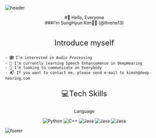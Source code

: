![header](https://capsule-render.vercel.app/api?type=waving&color=auto&height=300&section=header&text=Developer%20SH&fontSize=50)

<div align='center'>
#🍷 Hello, Everyone</span><br>
###I'm SungHyun Kim👋🏻 (@threhe13)</span>
<div>
<br>
<p style='font-size:24px'>
    Introduce myself
</p>
<div align='left'>

    - 🎛️ I’m interested in Audio Processing
    - 📖 I’m currently learning Speech Enhancemence in DeepHearing
    - 💬 I’m looking to communicate on Everybody
    - 📬 If you want to contact me, please send e-mail to kimsh@deep-hearing.com

<div>

<div align='center'>
    <p style='font-size:24px'>
        💻Tech Skills
    </p>
    <p>Language</p>
    <img alt="Python" src="https://img.shields.io/badge/Python-3776AB.png?&style=for-the-badge&logo=Python&logoColor=white">
    <img alt="C++" src="https://img.shields.io/badge/C%2B%2B-00599C.png?&style=for-the-badge&logo=C%2B%2B&logoColor=white">
    <img alt="Java" src="https://img.shields.io/badge/Java-007396.png?&style=for-the-badge&logo=Java&logoColor=white">
    <img alt="Java" src="https://img.shields.io/badge/Javascript-F7DF1E.png?&style=for-the-badge&logo=Javascript&logoColor=white">
    <img alt="Java" src="https://img.shields.io/badge/Dart-0175C2.png?&style=for-the-badge&logo=Dart&logoColor=white">

</div>

<!---
threhe13/threhe13 is a ✨ special ✨ repository because its `README.md` (this file) appears on your GitHub profile.
You can click the Preview link to take a look at your changes.
--->

![footer](https://capsule-render.vercel.app/api?type=waving&color=auto&height=100&section=footer&fontSize=90)
